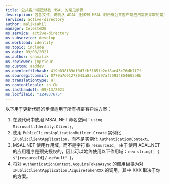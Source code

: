 ```yaml
---
title: 公共客户端迁移到 MSAL 的常见步骤
description: 包含文件，说明从 ADAL 迁移到 MSAL 时所有公共客户端应用需要采取的常见步骤。
services: active-directory
author: maliksahil
manager: CelesteDG
ms.service: active-directory
ms.subservice: develop
ms.workload: identity
ms.topic: include
ms.date: 09/08/2021
ms.author: sahmalik
ms.reviewer: jmprieur
ms.custom: aaddev
ms.openlocfilehash: 419b038f89df0d7fb5185fe2ef8ae43c76db7f7f
ms.sourcegitcommit: 0770a7d91278043a83ccc597af25934854605e8b
ms.translationtype: HT
ms.contentlocale: zh-CN
ms.lasthandoff: 09/13/2021
ms.locfileid: "124837675"
---
```

以下用于更新代码的步骤适用于所有机密客户端方案：

1. 在源代码中使用 MSAL.NET 命名空间：`using Microsoft.Identity.Client;`。
2. 使用 `PublicClientApplicationBuilder.Create` 实例化 `IPublicClientApplication`，而不是实例化 `AuthenticationContext`。
3. MSAL.NET 使用作用域，而不是字符串 `resourceId`。 由于使用 ADAL.NET 的应用程序是预先授权的，因此可以始终使用以下作用域：`new string[] { $"{resourceId}/.default" }`。
4. 将对 `AuthenticationContext.AcquireTokenAsync` 的调用替换为对 `IPublicClientApplication.AcquireTokenXXX` 的调用，其中 XXX 取决于你的方案。